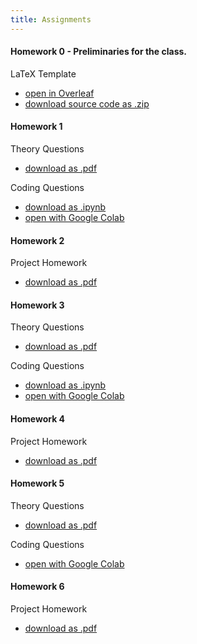 ```yaml
---
title: Assignments
---
```


#### Homework 0 - Preliminaries for the class.

LaTeX Template
* [open in Overleaf](https://www.overleaf.com/read/htqrwnmkshwb)
* [download source code as .zip](https://www.overleaf.com/project/64f772823442779706895f8f/download/zip)

#### Homework 1

Theory Questions
* [download as .pdf](https://drive.google.com/file/d/1H5qod0zeTeFGDns4gxTouUEQHMvzp_b1/view?usp=sharing)

Coding Questions
* [download as .ipynb](https://drive.google.com/file/d/1lgW5EtAH2vXPXTTQ92KT_yf9QyrX-xur/view?usp=sharing)
* [open with Google Colab](https://colab.research.google.com/drive/1uDhvLfXpki161_W-4JZ5v_QphJpy5rQk)

#### Homework 2

Project Homework
* [download as .pdf](https://drive.google.com/file/d/1mwtPD-Fg2thbJvSs49LGh-79SYOrweeD/view?usp=sharing)


#### Homework 3

Theory Questions
* [download as .pdf](https://drive.google.com/file/d/1PcVxX7Mes46wzbVkbtzwpBc9u7Sy4FSW/view?usp=sharing)

Coding Questions
* [download as .ipynb](https://colab.research.google.com/drive/1vxZ-r32JFj9Dzq7L_lsJWT7EvdEZkOSn?usp=sharing)
* [open with Google Colab](https://colab.research.google.com/drive/1vxZ-r32JFj9Dzq7L_lsJWT7EvdEZkOSn?usp=sharing)

#### Homework 4  
 Project Homework
 * [download as .pdf](https://drive.google.com/file/d/18tSVj6Z7CCGgAbXsuw_SkMFMTTcP6RSM/view?usp=sharing)

#### Homework 5

Theory Questions
* [download as .pdf](https://drive.google.com/file/d/1zHwc5VFiaRSihwXur8oJOpEbrLsLV2-E/view?usp=sharing)

Coding Questions
* [open with Google Colab](https://colab.research.google.com/drive/11M7Ngo-Ep_rvCuPiVE35wkTcqahoCSit?usp=sharing)

#### Homework 6  
 Project Homework
 * [download as .pdf](https://drive.google.com/file/d/1Q2syuvrbOdQAtJxsQ9UlTDSuUnINHV6O/view?usp=sharing)
